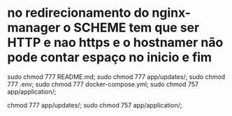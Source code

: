 
# no redirecionamento do nginx-manager o SCHEME tem que ser HTTP e nao https e o hostnamer não pode contar espaço no inicio e fim



sudo chmod 777 README.md; sudo chmod 777 app/updates/; sudo chmod 777 .env; sudo chmod 777 docker-compose.yml; sudo chmod 757 app/application/;

chmod 777 app/updates/; sudo chmod 757 app/application/;